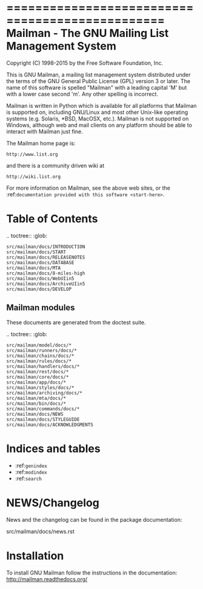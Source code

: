 ================================================
Mailman - The GNU Mailing List Management System
================================================

Copyright (C) 1998-2015 by the Free Software Foundation, Inc.

This is GNU Mailman, a mailing list management system distributed under the
terms of the GNU General Public License (GPL) version 3 or later.  The name of
this software is spelled "Mailman" with a leading capital 'M' but with a lower
case second 'm'.  Any other spelling is incorrect.

Mailman is written in Python which is available for all platforms that Mailman
is supported on, including GNU/Linux and most other Unix-like operating
systems (e.g. Solaris, \*BSD, MacOSX, etc.).  Mailman is not supported on
Windows, although web and mail clients on any platform should be able to
interact with Mailman just fine.

The Mailman home page is:

    http://www.list.org

and there is a community driven wiki at

    http://wiki.list.org

For more information on Mailman, see the above web sites, or the
:ref:`documentation provided with this software <start-here>`.


Table of Contents
=================

.. toctree::
    :glob:

    src/mailman/docs/INTRODUCTION
    src/mailman/docs/START
    src/mailman/docs/RELEASENOTES
    src/mailman/docs/DATABASE
    src/mailman/docs/MTA
    src/mailman/docs/8-miles-high
    src/mailman/docs/WebUIin5
    src/mailman/docs/ArchiveUIin5
    src/mailman/docs/DEVELOP


Mailman modules
---------------

These documents are generated from the doctest suite.

.. toctree::
    :glob:

    src/mailman/model/docs/*
    src/mailman/runners/docs/*
    src/mailman/chains/docs/*
    src/mailman/rules/docs/*
    src/mailman/handlers/docs/*
    src/mailman/rest/docs/*
    src/mailman/core/docs/*
    src/mailman/app/docs/*
    src/mailman/styles/docs/*
    src/mailman/archiving/docs/*
    src/mailman/mta/docs/*
    src/mailman/bin/docs/*
    src/mailman/commands/docs/*
    src/mailman/docs/NEWS
    src/mailman/docs/STYLEGUIDE
    src/mailman/docs/ACKNOWLEDGMENTS


Indices and tables
==================

* :ref:`genindex`
* :ref:`modindex`
* :ref:`search`


NEWS/Changelog
==============

News and the changelog can be found in the package documentation:

src/mailman/docs/news.rst


Installation
============

To install GNU Mailman follow the instructions in the documentation:
http://mailman.readthedocs.org/


